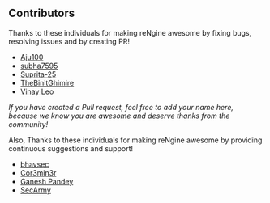## Contributors

Thanks to these individuals for making reNgine awesome by fixing bugs, resolving issues and by creating PR!

* [Aju100](https://github.com/Aju100)
* [subha7595](https://github.com/subha7595)
* [Suprita-25](https://github.com/Suprita-25)
* [TheBinitGhimire](https://github.com/TheBinitGhimire)
* [Vinay Leo](https://github.com/vinaynm)

*If you have created a Pull request, feel free to add your name here, because we know you are awesome and deserve thanks from the community!*


Also, Thanks to these individuals for making reNgine awesome by providing continuous suggestions and support!

* [bhavsec](https://twitter.com/bhavsec)
* [Cor3min3r](https://linkedin.com/in/cor3min3r)
* [Ganesh Pandey](https://github.com/GaneshPandey)
* [SecArmy](https://twitter.com/secarmyofficial)
